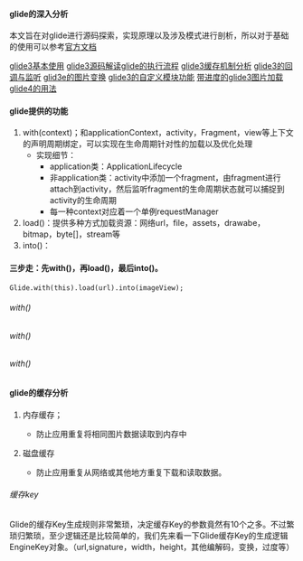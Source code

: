 #### glide的深入分析
本文旨在对glide进行源码探索，实现原理以及涉及模式进行剖析，所以对于基础的使用可以参考[官方文档](https://muyangmin.github.io/glide-docs-cn/)

[glide3基本使用](https://blog.csdn.net/guolin_blog/article/details/53759439)
[glide3源码解读glide的执行流程](https://blog.csdn.net/guolin_blog/article/details/53939176)
[glide3缓存机制分析](https://blog.csdn.net/guolin_blog/article/details/54895665)
[glide3的回调与监听](https://blog.csdn.net/guolin_blog/article/details/70215985)
[glid3e的图片变换](https://blog.csdn.net/guolin_blog/article/details/71524668)
[glide3的自定义模块功能](https://blog.csdn.net/guolin_blog/article/details/78179422)
[带进度的glide3图片加载](https://blog.csdn.net/guolin_blog/article/details/78357251)
[glide4的用法](https://blog.csdn.net/guolin_blog/article/details/78582548)

#### glide提供的功能
1. with(context)；和applicationContext，activity，Fragment，view等上下文的声明周期绑定，可以实现在生命周期针对性的加载以及优化处理
    - 实现细节：
        - application类：ApplicationLifecycle
        - 非application类：activity中添加一个fragment，由fragment进行attach到activity，然后监听fragment的生命周期状态就可以捕捉到activity的生命周期
        - 每一种context对应着一个单例requestManager
2. load()：提供多种方式加载资源：网络url，file，assets，drawabe，bitmap，byte[]，stream等
3. into()：
#### 三步走：先with()，再load()，最后into()。
```
Glide.with(this).load(url).into(imageView);
```

###### with()
###### with()
###### with()


#### glide的缓存分析
1. 内存缓存；
    - 防止应用重复将相同图片数据读取到内存中

2. 磁盘缓存
    - 防止应用重复从网络或其他地方重复下载和读取数据。

###### 缓存key
Glide的缓存Key生成规则非常繁琐，决定缓存Key的参数竟然有10个之多。不过繁琐归繁琐，至少逻辑还是比较简单的，我们先来看一下Glide缓存Key的生成逻辑EngineKey对象。（url,signature，width，height，其他编解码，变换，过度等）





